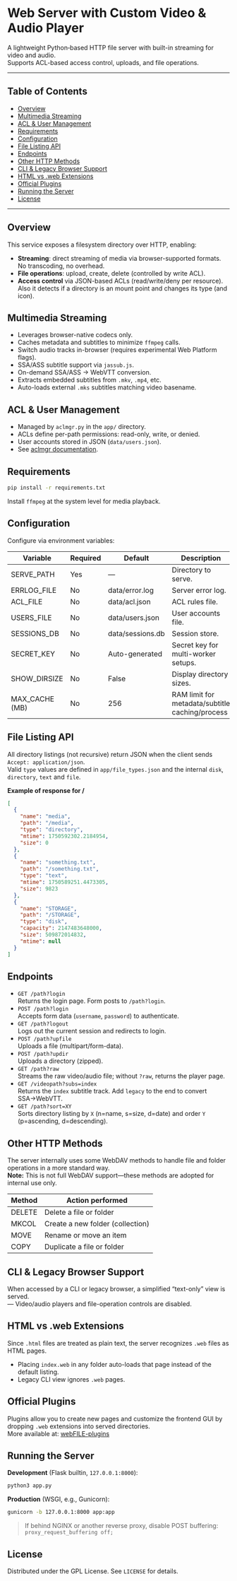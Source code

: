 # Web Server with Custom Video & Audio Player

A lightweight Python‐based HTTP file server with built-in streaming for video and audio.     
Supports ACL-based access control, uploads, and file operations.    

---

## Table of Contents
- [Overview](#overview)  
- [Multimedia Streaming](#multimedia-streaming)  
- [ACL & User Management](#acl--user-management)  
- [Requirements](#requirements)  
- [Configuration](#configuration)  
- [File Listing API](#file-listing-api)  
- [Endpoints](#endpoints)
- [Other HTTP Methods](#other-http-methods)  
- [CLI & Legacy Browser Support](#cli--legacy-browser-support)  
- [HTML vs .web Extensions](#html-vs-web-extensions)  
- [Official Plugins](#official-plugins)  
- [Running the Server](#running-the-server)  
- [License](#license)  

---

## Overview
This service exposes a filesystem directory over HTTP, enabling:  
- **Streaming**: direct streaming of media via browser-supported formats. No transcoding, no overhead.
- **File operations**: upload, create, delete (controlled by write ACL).  
- **Access control** via JSON-based ACLs (read/write/deny per resource).
Also it detects if a directory is an mount point and changes its type (and icon).  

## Multimedia Streaming
- Leverages browser-native codecs only.  
- Caches metadata and subtitles to minimize `ffmpeg` calls.  
- Switch audio tracks in-browser (requires experimental Web Platform flags).  
- SSA/ASS subtitle support via `jassub.js`.  
- On-demand SSA/ASS → WebVTT conversion.  
- Extracts embedded subtitles from `.mkv`, `.mp4`, etc.  
- Auto-loads external `.mks` subtitles matching video basename.

## ACL & User Management
- Managed by `aclmgr.py` in the `app/` directory.  
- ACLs define per-path permissions: read-only, write, or denied.  
- User accounts stored in JSON (`data/users.json`).  
- See [aclmgr documentation](aclmgr.md).

## Requirements
```bash
pip install -r requirements.txt
```  
Install `ffmpeg` at the system level for media playback.

## Configuration
Configure via environment variables:

| Variable       | Required | Default            | Description                                     |
| -------------- | -------- | ------------------ | ----------------------------------------------- |
| SERVE_PATH     | Yes      | —                  | Directory to serve.                             |
| ERRLOG_FILE    | No       | data/error.log     | Server error log.                               |
| ACL_FILE       | No       | data/acl.json      | ACL rules file.                                 |
| USERS_FILE     | No       | data/users.json    | User accounts file.                             |
| SESSIONS_DB    | No       | data/sessions.db   | Session store.                                  |
| SECRET_KEY     | No       | Auto-generated     | Secret key for multi-worker setups.             |
| SHOW_DIRSIZE   | No       | False              | Display directory sizes.                        |
| MAX_CACHE (MB) | No       | 256                | RAM limit for metadata/subtitle caching/process |

## File Listing API
All directory listings (not recursive) return JSON when the client sends `Accept: application/json`.  
Valid `type` values are defined in `app/file_types.json` and the internal `disk`, `directory`, `text` and `file`.

**Example of response for /**  
```json
[
  {
    "name": "media",
    "path": "/media",
    "type": "directory",
    "mtime": 1750592302.2184954,
    "size": 0
  },
  {
    "name": "something.txt",
    "path": "/something.txt",
    "type": "text",
    "mtime": 1750589251.4473305,
    "size": 9823
  },
  {
    "name": "STORAGE",
    "path": "/STORAGE",
    "type": "disk",
    "capacity": 2147483648000,
    "size": 509872014832,
    "mtime": null
  }
]
```

## Endpoints
- `GET /path?login`  
  Returns the login page. Form posts to `/path?login`.  
- `POST /path?login`  
  Accepts form data (`username`, `password`) to authenticate.  
- `GET /path?logout`  
  Logs out the current session and redirects to login.  
- `POST /path?upfile`  
  Uploads a file (multipart/form-data).  
- `POST /path?updir`  
  Uploads a directory (zipped).  
- `GET /path?raw`  
  Streams the raw video/audio file; without `?raw`, returns the player page.  
- `GET /videopath?subs=index`  
  Returns the `index` subtitle track. Add `legacy` to the end to convert SSA→WebVTT.  
- `GET /path?sort=XY`  
  Sorts directory listing by `X` (n=name, s=size, d=date) and order `Y` (p=ascending, d=descending).  

## Other HTTP Methods
The server internally uses some WebDAV methods to handle file and folder operations in a more standard way.   
**Note:** This is not full WebDAV support—these methods are adopted for internal use only.    

| Method | Action performed              |
|--------|-------------------------------|
| DELETE | Delete a file or folder       |
| MKCOL  | Create a new folder (collection) |
| MOVE   | Rename or move an item        |
| COPY   | Duplicate a file or folder    |


## CLI & Legacy Browser Support
When accessed by a CLI or legacy browser, a simplified “text-only” view is served.  
— Video/audio players and file-operation controls are disabled.

## HTML vs .web Extensions
Since `.html` files are treated as plain text, the server recognizes `.web` files as HTML pages.  
- Placing `index.web` in any folder auto-loads that page instead of the default listing.  
- Legacy CLI view ignores `.web` pages.

## Official Plugins
Plugins allow you to create new pages and customize the frontend GUI by dropping `.web` extensions into served directories.  
More available at: [webFILE-plugins](https://github.com/Sergio00166/webFILE-plugins)

## Running the Server
**Development** (Flask builtin, `127.0.0.1:8000`):
```bash
python3 app.py
```

**Production** (WSGI, e.g., Gunicorn):
```bash
gunicorn -b 127.0.0.1:8000 app:app
```

> If behind NGINX or another reverse proxy, disable POST buffering:  
> `proxy_request_buffering off;`

## License
Distributed under the GPL License. See `LICENSE` for details.
